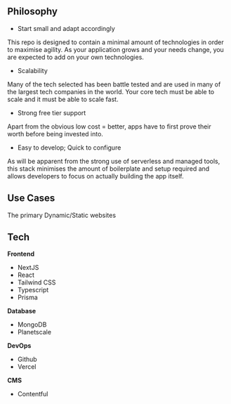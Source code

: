 ## Philosophy
- Start small and adapt accordingly

This repo is designed to contain a minimal amount of technologies in order to maximise agility. As your application grows and your needs change, you are expected to add on your own technologies.

- Scalability

Many of the tech selected has been battle tested and are used in many of the largest tech companies in the world. Your core tech must be able to scale and it must be able to scale fast.

- Strong free tier support

Apart from the obvious low cost = better, apps have to first prove their worth before being invested into.

- Easy to develop; Quick to configure

As will be apparent from the strong use of serverless and managed tools, this stack minimises the amount of boilerplate and setup required and allows developers to focus on actually building the app itself.

## Use Cases
The primary Dynamic/Static websites

## Tech
**Frontend**
- NextJS
- React
- Tailwind CSS
- Typescript
- Prisma

**Database**
- MongoDB
- Planetscale

**DevOps**
- Github
- Vercel

**CMS**
- Contentful